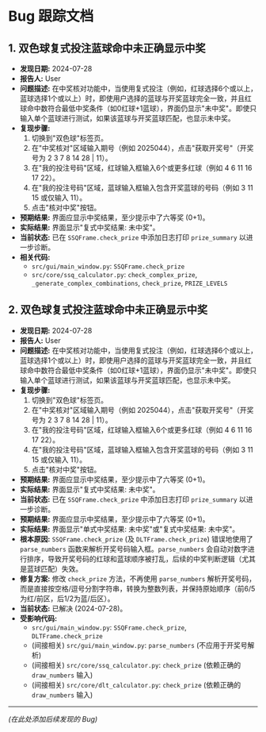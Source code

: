 # Bug 跟踪文档

## 1. 双色球复式投注蓝球命中未正确显示中奖

- **发现日期:** 2024-07-28
- **报告人:** User
- **问题描述:** 在中奖核对功能中，当使用复式投注（例如，红球选择6个或以上，蓝球选择1个或以上）时，即使用户选择的蓝球与开奖蓝球完全一致，并且红球命中数符合最低中奖条件（如0红球+1蓝球），界面仍显示"未中奖"。即使只输入单个蓝球进行测试，如果该蓝球与开奖蓝球匹配，也显示未中奖。
- **复现步骤:**
    1. 切换到"双色球"标签页。
    2. 在"中奖核对"区域输入期号（例如 2025044），点击"获取开奖号"（开奖号为 2 3 7 8 14 28 | 11）。
    3. 在"我的投注号码"区域，红球输入框输入6个或更多红球（例如 4 6 11 16 17 22）。
    4. 在"我的投注号码"区域，蓝球输入框输入包含开奖蓝球的号码（例如 3 11 15 或仅输入 11）。
    5. 点击"核对中奖"按钮。
- **预期结果:** 界面应显示中奖结果，至少提示中了六等奖 (0+1)。
- **实际结果:** 界面显示"复式中奖结果: 未中奖"。
- **当前状态:** 已在 `SSQFrame.check_prize` 中添加日志打印 `prize_summary` 以进一步诊断。
- **相关代码:**
    - `src/gui/main_window.py`: `SSQFrame.check_prize`
    - `src/core/ssq_calculator.py`: `check_complex_prize`, `_generate_complex_combinations`, `check_prize`, `PRIZE_LEVELS`

## 2. 双色球复式投注蓝球命中未正确显示中奖

- **发现日期:** 2024-07-28
- **报告人:** User
- **问题描述:** 在中奖核对功能中，当使用复式投注（例如，红球选择6个或以上，蓝球选择1个或以上）时，即使用户选择的蓝球与开奖蓝球完全一致，并且红球命中数符合最低中奖条件（如0红球+1蓝球），界面仍显示"未中奖"。即使只输入单个蓝球进行测试，如果该蓝球与开奖蓝球匹配，也显示未中奖。
- **复现步骤:**
    1. 切换到"双色球"标签页。
    2. 在"中奖核对"区域输入期号（例如 2025044），点击"获取开奖号"（开奖号为 2 3 7 8 14 28 | 11）。
    3. 在"我的投注号码"区域，红球输入框输入6个或更多红球（例如 4 6 11 16 17 22）。
    4. 在"我的投注号码"区域，蓝球输入框输入包含开奖蓝球的号码（例如 3 11 15 或仅输入 11）。
    5. 点击"核对中奖"按钮。
- **预期结果:** 界面应显示中奖结果，至少提示中了六等奖 (0+1)。
- **实际结果:** 界面显示"复式中奖结果: 未中奖"。
- **当前状态:** 已在 `SSQFrame.check_prize` 中添加日志打印 `prize_summary` 以进一步诊断。
- **预期结果:** 界面应显示中奖结果，至少提示中了六等奖 (0+1)。
- **实际结果:** 界面显示"单式中奖结果: 未中奖"或"复式中奖结果: 未中奖"。
- **根本原因:** `SSQFrame.check_prize` (及 `DLTFrame.check_prize`) 错误地使用了 `parse_numbers` 函数来解析开奖号码输入框。`parse_numbers` 会自动对数字进行排序，导致开奖号码的红球和蓝球顺序被打乱，后续的中奖判断逻辑（尤其是蓝球匹配）失效。
- **修复方案:** 修改 `check_prize` 方法，不再使用 `parse_numbers` 解析开奖号码，而是直接按空格/逗号分割字符串，转换为整数列表，并保持原始顺序（前6/5为红/前区，后1/2为蓝/后区）。
- **当前状态:** 已解决 (2024-07-28)。
- **受影响代码:**
    - `src/gui/main_window.py`: `SSQFrame.check_prize`, `DLTFrame.check_prize`
    - (间接相关) `src/gui/main_window.py`: `parse_numbers` (不应用于开奖号解析)
    - (间接相关) `src/core/ssq_calculator.py`: `check_prize` (依赖正确的 `draw_numbers` 输入)
    - (间接相关) `src/core/dlt_calculator.py`: `check_prize` (依赖正确的 `draw_numbers` 输入)

---

*(在此处添加后续发现的 Bug)* 
